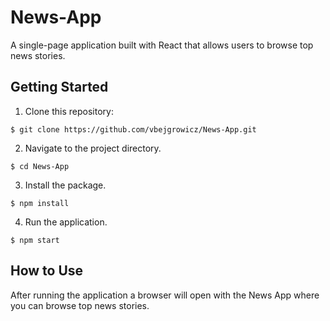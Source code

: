 # News-App
A single-page application built with React that allows users to browse top news stories.

## Getting Started
1.  Clone this repository:

  `$ git clone https://github.com/vbejgrowicz/News-App.git`

2.  Navigate to the project directory.

  `$ cd News-App`

3.  Install the package.

  `$ npm install`

4.  Run the application.

  `$ npm start`
  
## How to Use
After running the application a browser will open with the News App where you can browse top news stories.
